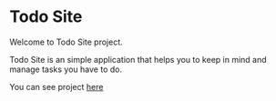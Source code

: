 # Todo Site

Welcome to Todo Site project.

Todo Site is an simple application that helps you to keep in mind and manage tasks you have to do.

You can see project <a href="https://todositeapp.herokuapp.com">here</a>
